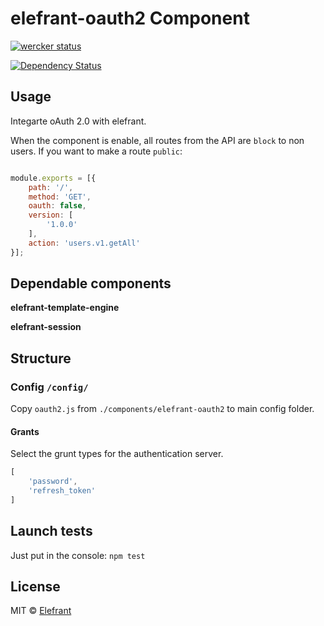 # elefrant-oauth2 Component

[![wercker status](https://app.wercker.com/status/b7d41c1834c19d26ef9ca722a320b6a5/s/master "wercker status")](https://app.wercker.com/project/bykey/b7d41c1834c19d26ef9ca722a320b6a5)

[![Dependency Status](https://gemnasium.com/Elefrant/elefrant-oauth2.svg)](https://gemnasium.com/Elefrant/elefrant-oauth2)


## Usage

Integarte oAuth 2.0 with elefrant.

When the component is enable, all routes from the API are `block` to non users.
If you want to make a route `public`:

```js

module.exports = [{
	path: '/',
	method: 'GET',
	oauth: false,
	version: [
		'1.0.0'
	],
	action: 'users.v1.getAll'
}];

```


## Dependable components

**elefrant-template-engine**

**elefrant-session**


## Structure

### Config `/config/`

Copy `oauth2.js` from `./components/elefrant-oauth2` to main config folder.


#### Grants

Select the grunt types for the authentication server.

```js
[
    'password',
    'refresh_token'
]
```


## Launch tests

Just put in the console: `npm test`


## License

MIT © [Elefrant](http://elefrant.com/#/license)
